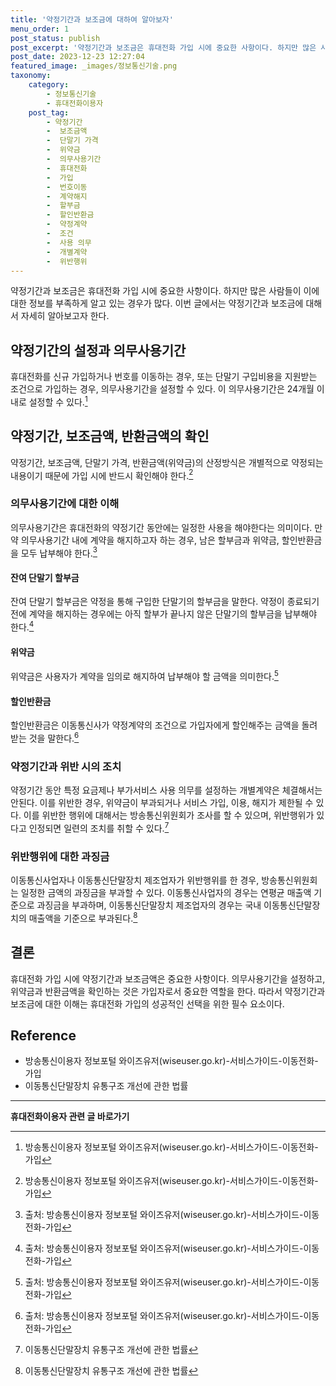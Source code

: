 ```yaml
---
title: '약정기간과 보조금에 대하여 알아보자'
menu_order: 1
post_status: publish
post_excerpt: '약정기간과 보조금은 휴대전화 가입 시에 중요한 사항이다. 하지만 많은 사람들이 이에 대한 정보를 부족하게 알고 있는 경우가 많다. 이번 글에서는 약정기간과 보조금에 대해서 자세히 알아보고자 한다.'
post_date: 2023-12-23 12:27:04
featured_image: _images/정보통신기술.png
taxonomy:
    category:
        - 정보통신기술
        - 휴대전화이용자
    post_tag:
        - 약정기간
        -  보조금액
        -  단말기 가격
        -  위약금
        -  의무사용기간
        -  휴대전화
        -  가입
        -  번호이동
        -  계약해지
        -  할부금
        -  할인반환금
        -  약정계약
        -  조건
        -  사용 의무
        -  개별계약
        -  위반행위
---
```


약정기간과 보조금은 휴대전화 가입 시에 중요한 사항이다. 하지만 많은 사람들이 이에 대한 정보를 부족하게 알고 있는 경우가 많다. 이번 글에서는 약정기간과 보조금에 대해서 자세히 알아보고자 한다.

## 약정기간의 설정과 의무사용기간
휴대전화를 신규 가입하거나 번호를 이동하는 경우, 또는 단말기 구입비용을 지원받는 조건으로 가입하는 경우, 의무사용기간을 설정할 수 있다. 이 의무사용기간은 24개월 이내로 설정할 수 있다.[^1]

## 약정기간, 보조금액, 반환금액의 확인
약정기간, 보조금액, 단말기 가격, 반환금액(위약금)의 산정방식은 개별적으로 약정되는 내용이기 때문에 가입 시에 반드시 확인해야 한다.[^2]

### 의무사용기간에 대한 이해
의무사용기간은 휴대전화의 약정기간 동안에는 일정한 사용을 해야한다는 의미이다. 만약 의무사용기간 내에 계약을 해지하고자 하는 경우, 남은 할부금과 위약금, 할인반환금을 모두 납부해야 한다.[^3]

#### 잔여 단말기 할부금
잔여 단말기 할부금은 약정을 통해 구입한 단말기의 할부금을 말한다. 약정이 종료되기 전에 계약을 해지하는 경우에는 아직 할부가 끝나지 않은 단말기의 할부금을 납부해야 한다.[^3]

#### 위약금
위약금은 사용자가 계약을 임의로 해지하여 납부해야 할 금액을 의미한다.[^3]

#### 할인반환금
할인반환금은 이동통신사가 약정계약의 조건으로 가입자에게 할인해주는 금액을 돌려받는 것을 말한다.[^3]

### 약정기간과 위반 시의 조치
약정기간 동안 특정 요금제나 부가서비스 사용 의무를 설정하는 개별계약은 체결해서는 안된다. 이를 위반한 경우, 위약금이 부과되거나 서비스 가입, 이용, 해지가 제한될 수 있다. 이를 위반한 행위에 대해서는 방송통신위원회가 조사를 할 수 있으며, 위반행위가 있다고 인정되면 일련의 조치를 취할 수 있다.[^4]

### 위반행위에 대한 과징금
이동통신사업자나 이동통신단말장치 제조업자가 위반행위를 한 경우, 방송통신위원회는 일정한 금액의 과징금을 부과할 수 있다. 이동통신사업자의 경우는 연평균 매출액 기준으로 과징금을 부과하며, 이동통신단말장치 제조업자의 경우는 국내 이동통신단말장치의 매출액을 기준으로 부과된다.[^5]

## 결론
휴대전화 가입 시에 약정기간과 보조금액은 중요한 사항이다. 의무사용기간을 설정하고, 위약금과 반환금액을 확인하는 것은 가입자로서 중요한 역할을 한다. 따라서 약정기간과 보조금에 대한 이해는 휴대전화 가입의 성공적인 선택을 위한 필수 요소이다.

[^1]: 방송통신이용자 정보포털 와이즈유저(wiseuser.go.kr)-서비스가이드-이동전화-가입
[^2]: 방송통신이용자 정보포털 와이즈유저(wiseuser.go.kr)-서비스가이드-이동전화-가입
[^3]: 출처: 방송통신이용자 정보포털 와이즈유저(wiseuser.go.kr)-서비스가이드-이동전화-가입
[^4]: 이동통신단말장치 유통구조 개선에 관한 법률
[^5]: 이동통신단말장치 유통구조 개선에 관한 법률

## Reference
- 방송통신이용자 정보포털 와이즈유저(wiseuser.go.kr)-서비스가이드-이동전화-가입
- 이동통신단말장치 유통구조 개선에 관한 법률
<!-- wp:separator -->
<hr class="wp-block-separator has-alpha-channel-opacity"/>
<!-- /wp:separator -->

<!-- wp:group {"backgroundColor":"base","layout":{"type":"constrained"}} -->
<div class="wp-block-group has-base-background-color has-background"><!-- wp:paragraph {"align":"center","fontSize":"medium"} -->
<p class="has-text-align-center has-large-font-size"><strong>휴대전화이용자 관련 글 바로가기</strong></p>
<!-- /wp:paragraph -->


<!-- wp:latest-posts
{"categories":[{"id":35093,"count":19,"description":"","link":"https://uknowlaw.com/category/%ed%9c%b4%eb%8c%80%ec%a0%84%ed%99%94%ec%9d%b4%ec%9a%a9%ec%9e%90/","name":"휴대전화이용자","slug":"휴대전화이용자","taxonomy":"category","parent":0,"meta":[],"_links":{"self":[{"href":"https://uknowlaw.com/wp-json/wp/v2/categories/35093"}],"collection":[{"href":"https://uknowlaw.com/wp-json/wp/v2/categories"}],"about":[{"href":"https://uknowlaw.com/wp-json/wp/v2/taxonomies/category"}],"wp:post_type":[{"href":"https://uknowlaw.com/wp-json/wp/v2/posts?categories=35093"}],"curies":[{"name":"wp","href":"https://api.w.org/{rel}","templated":true}]}}],"postsToShow":100,"excerptLength":28,"postLayout":"grid","columns":2,"featuredImageAlign":"left","featuredImageSizeSlug":"large","fontSize":"small"} /--></div>
<!-- /wp:group -->